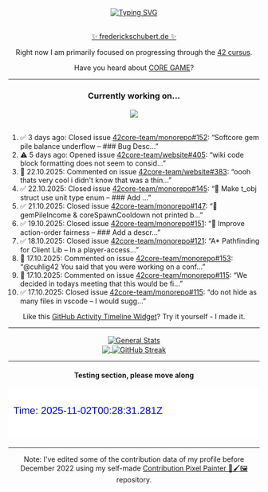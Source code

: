 <div align="center">
	<a href="https://git.io/typing-svg"><img src="https://readme-typing-svg.demolab.com?font=Fira+Code&size=30&pause=1000&color=70A5FD&background=1A1B27&center=true&vCenter=true&repeat=false&random=false&width=550&lines=%F0%9F%91%8B+Hello+World!+I'm+Freddy!+%F0%9F%96%96" alt="Typing SVG" /></a>
</div>
<br>
<div align="center">
	<p></p><a href="https://frederickschubert.de">✨ frederickschubert.de ✨</a></p>
	<p>Right now I am primarily focused on progressing through the <a href="https://github.com/FreddyMSchubert/42_cursus">42 cursus</a>.</p>
	<p>Have you heard about <a href="https://coregame.de/">CORE GAME</a>?</p>
</div>

<hr>

<div align="center">

### Currently working on...

<!-- [![current_repo](https://github-readme-stats.vercel.app/api/pin/?username=FreddyMSchubert&repo=Crafty_Concoctions&theme=tokyonight)](https://github.com/FreddyMSchubert/Crafty_Concoctions) -->

<div align="center">
	<a href="https://github.com/42core-team/monorepo" target="_blank">
		<img align="center" src="https://github-readme-stats.vercel.app/api/pin/?username=42core-team&repo=monorepo&theme=tokyonight" />
	</a>
</div>

<br>

<div align="left">
<ol>
<!-- ACTIVITY:START -->
<li>✅ 3 days ago: Closed issue <a href="https://github.com/42core-team/monorepo/issues/152">42core-team/monorepo#152</a>: “Softcore gem pile balance underflow – ### Bug Desc…”</li>
<li>⚠️ 5 days ago: Opened issue <a href="https://github.com/42core-team/website/issues/405">42core-team/website#405</a>: “wiki code block formatting does not seem to consid…”</li>
<li>💬 22.10.2025: Commented on issue <a href="https://github.com/42core-team/website/pull/383#issuecomment-3433815731">42core-team/website#383</a>: “oooh thats very cool i didn't know that was a thin…”</li>
<li>✅ 22.10.2025: Closed issue <a href="https://github.com/42core-team/monorepo/issues/145">42core-team/monorepo#145</a>: “🤗 Make t_obj struct use unit type enum – ### Add …”</li>
<li>✅ 21.10.2025: Closed issue <a href="https://github.com/42core-team/monorepo/issues/147">42core-team/monorepo#147</a>: “🤗 gemPileIncome & coreSpawnCooldown not printed b…”</li>
<li>✅ 19.10.2025: Closed issue <a href="https://github.com/42core-team/monorepo/issues/151">42core-team/monorepo#151</a>: “🤗 Improve action-order fairness – ### Add a descr…”</li>
<li>✅ 18.10.2025: Closed issue <a href="https://github.com/42core-team/monorepo/issues/121">42core-team/monorepo#121</a>: “A* Pathfinding for Client Lib – In a player-access…”</li>
<li>💬 17.10.2025: Commented on issue <a href="https://github.com/42core-team/monorepo/pull/153#issuecomment-3414159852">42core-team/monorepo#153</a>: “@cuhlig42 You said that you were working on a conf…”</li>
<li>💬 17.10.2025: Commented on issue <a href="https://github.com/42core-team/monorepo/issues/115#issuecomment-3413026228">42core-team/monorepo#115</a>: “We decided in todays meeting that this would be fi…”</li>
<li>✅ 17.10.2025: Closed issue <a href="https://github.com/42core-team/monorepo/issues/115">42core-team/monorepo#115</a>: “do not hide as many files in vscode – I would sugg…”</li>
<!-- ACTIVITY:END -->
</ol>
</div>

Like this [GitHub Activity Timeline Widget](https://github.com/FreddyMSchubert/github-activity-timeline)? Try it yourself - I made it.

<hr>

<div align="center">
	<a href="https://github.com/anuraghazra/github-readme-stats" target="_blank">
		<img height=200 align="center" src="https://github-readme-stats.vercel.app/api?username=FreddyMSchubert&show_icons=true&theme=tokyonight&card_width=650" alt="General Stats" />
	</a>
</div>

<div align="center">
	<a href="https://github.com/anuraghazra/github-readme-stats" target="_blank">
		<img height=200 align="center" src="https://github-readme-stats.vercel.app/api/top-langs/?username=FreddyMSchubert&layout=donut&theme=tokyonight&card_width=320">
	</a>
	<a href="https://github.com/DenverCoder1/github-readme-streak-stats" target="_blank">
		<img height=200 align="center" src="https://streak-stats.demolab.com?user=FreddyMSchubert&theme=tokyonight&date_format=j%20M%5B%20Y%5D&card_width=320&card_height=200&hide_total_contributions=true" alt="GitHub Streak" />
	</a>
</div>

<hr>

#### Testing section, please move along

![GitHub Defenders SVG](https://github.com/FreddyMSchubert/FreddyMSchubert/blob/github_defenders_output/output.svg)

<hr>

Note: I've edited some of the contribution data of my profile before December 2022 using my self-made [Contribution Pixel Painter 🎨🖌️🖼️](https://github.com/FreddyMSchubert/contribution-pixel-painter) repository.
